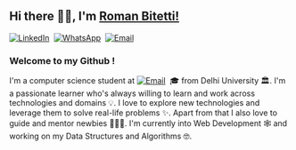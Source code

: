 ## Hi there 🙋‍♂️, I'm [Roman Bitetti!](https://github.com/romanbtt/)

[![LinkedIn](https://img.shields.io/badge/LinkedIn-Me-informational?style=social&logo=linkedin&logoColor=blue)](https://www.linkedin.com/in/roman-bitetti-566485195/)&nbsp;
[![WhatsApp](https://img.shields.io/badge/WhatsApp-Moi-informational?style=social&logo=whatsapp&logoColor=green)](https://wa.me/+33755648103/)&nbsp;
[![Email](https://img.shields.io/badge/Email-Mim-informational?style=social&logo=gmail&logoColor=red)](mailto:romanbtt@tutanota.com?subject=[GitHub])&nbsp;

### Welcome to my Github ! &nbsp;

I'm a computer science student at [![Email](https://img.shields.io/badge/Email-Mim-informational?style=plastic&logo=42&logoColor=red)](https://www.42.us.org/])&nbsp;  🎓 from Delhi University 🏛. I'm a passionate learner who's always willing to learn and work across technologies and domains 💡. I love to explore new technologies and leverage them to solve real-life problems ✨. Apart from that I also love to guide and mentor newbies 👨🏻‍💻. I'm currently into Web Development 🕸️ and working on my Data Structures and Algorithms 🤓.
